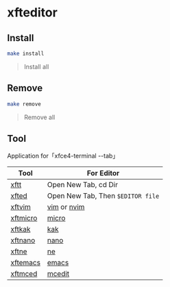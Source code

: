 
# xfteditor

## Install

``` sh
make install
```

> Install all

## Remove

``` sh
make remove
```

> Remove all


## Tool

Application for「xfce4-terminal --tab」

| Tool | For Editor |
| --- | --- |
| [xftt](https://samwhelp.github.io/tool-xfteditor/read/project/xfteditor/xfttt) | Open New Tab, cd Dir |
| [xfted](https://samwhelp.github.io/tool-xfteditor/read/project/xfteditor/xfted) | Open New Tab, Then `$EDITOR file`  |
| [xftvim](https://samwhelp.github.io/tool-xfteditor/read/project/xfteditor/xftvim) | [vim](https://www.vim.org/) or [nvim](https://neovim.io/) |
| [xftmicro](https://samwhelp.github.io/tool-xfteditor/read/project/xfteditor/xftmicro) | [micro](https://micro-editor.github.io/) |
| [xftkak](https://samwhelp.github.io/tool-xfteditor/read/project/xfteditor/xftkak) | [kak](https://kakoune.org/) |
| [xftnano](https://samwhelp.github.io/tool-xfteditor/read/project/xfteditor/xftnano) | [nano](https://www.nano-editor.org/) |
| [xftne](https://samwhelp.github.io/tool-xfteditor/read/project/xfteditor/xftne) | [ne](http://ne.di.unimi.it/) |
| [xftemacs](https://samwhelp.github.io/tool-xfteditor/read/project/xfteditor/xftemacs) | [emacs](https://www.gnu.org/software/emacs/) |
| [xftmced](https://samwhelp.github.io/tool-xfteditor/read/project/xfteditor/xftmced) | [mcedit](https://midnight-commander.org/) |
